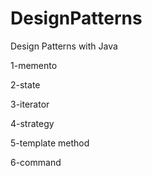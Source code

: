 # DesignPatterns
Design Patterns with Java

1-memento

2-state

3-iterator

4-strategy

5-template method

6-command